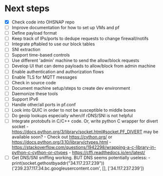 # Next steps

- [x] Check code into OHSNAP repo
- [ ] Improve documentation for how to set up VMs and pf
- [ ] Define payload format
- [ ] Keep track of IPs/ports to dedupe requests to change firewall/notifs
- [ ] Integrate pftabled to use our block tables
- [ ] SNI extraction
- [ ] Support time-based controls
- [ ] Use different 'admin' machine to send the allow/block requests
- [ ] Develop UI that can demo payloads to allow/block from admin machine
- [ ] Enable authentication and authorization flows
- [ ] Enable TLS for MQTT messages
- [ ] Check in source code
- [ ] Document machine setup/steps to create dev environment
- [ ] Daemonize these tools
- [ ] Support IPv6
- [ ] Handle other/all ports in pf.conf
- [ ] Look into QUIC in order to not be susceptible to middle boxes
- [ ] Do geoip lookups especially when/if rDNS/SNI is not helpful
- [ ] Integrate protobufs in C/C++ code. Or, write python C wrapper for divert socket - https://docs.python.org/3/library/socket.html#socket.PF_DIVERT may be available soon? - Check out https://cython.org/ or https://docs.python.org/3.10/library/ctypes.html - https://stackoverflow.com/questions/1942298/wrapping-a-c-library-in-python-c-cython-or-ctypes - https://cffi.readthedocs.io/en/latest/
- [ ] Get DNS/SNI sniffing working. BUT DNS seems potentially useless: - print(socket.gethostbyaddr("34.117.237.239"))
      ('239.237.117.34.bc.googleusercontent.com', [], ['34.117.237.239'])

